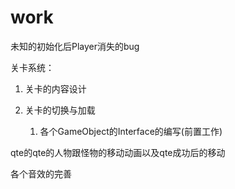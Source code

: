 # work

未知的初始化后Player消失的bug

关卡系统：

1. 关卡的内容设计

2. 关卡的切换与加载
   
   1. 各个GameObject的Interface的编写(前置工作)

qte的qte的人物跟怪物的移动动画以及qte成功后的移动

各个音效的完善


